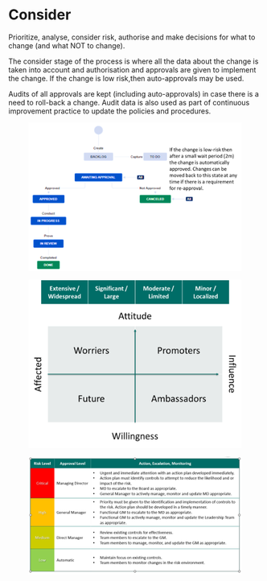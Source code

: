 # Consider

Prioritize, analyse, consider risk, authorise and make decisions for what to change (and what NOT to change).

The consider stage of the process is where all the data about the change is taken into account and authorisation and approvals are given to implement the change. If the change is low risk,then auto-approvals may be used.&#x20;

Audits of all approvals are kept (including auto-approvals) in case there is a need to roll-back a change. Audit data is also used as part of continuous improvement practice to update the policies and procedures.

<figure><img src="../../.gitbook/assets/image (9).png" alt=""><figcaption></figcaption></figure>

&#x20;

<figure><img src="../../.gitbook/assets/image (10).png" alt=""><figcaption></figcaption></figure>

<figure><img src="../../.gitbook/assets/image (1).png" alt=""><figcaption></figcaption></figure>
